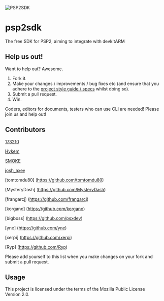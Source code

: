 ![PSP2SDK](http://wololo.net/psp2sdk/logo.png)

# psp2sdk
The free SDK for PSP2, aiming to integrate with devkitARM

## Help us out!
Want to help out? Awesome.

1. Fork it.
2. Make your changes / improvements / bug fixes etc (and ensure that you adhere to the [project style guide / specs](https://github.com/173210/psp2sdk/wiki) whilst doing so).
3. Submit a pull request.
4. Win.

Coders, editors for documents, testers who can use CLI are needed! Please join us and help out!

## Contributors
[173210](https://github.com/173210)

[Hykem](https://github.com/Hykem)

[SMOKE](https://github.com/SMOKE5)

[josh_axey](https://github.com/joshaxey)

[tomtomdu80] (https://github.com/tomtomdu80)

[MysteryDash] (https://github.com/MysteryDash)

[frangarcj] (https://github.com/frangarcj)

[korgano] (https://github.com/korgano)

[bigboss] (https://github.com/psxdev)

[yne] (https://github.com/yne)

[xerpi] (https://github.com/xerpi)

[Ryp] (https://github.com/Ryp)

Please add yourself to this list when you make changes on your fork and submit a pull request.

## Usage
This project is licensed under the terms of the Mozilla Public License Version 2.0.
